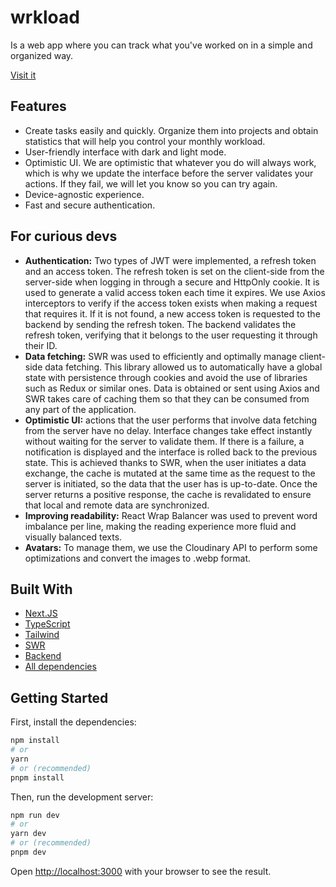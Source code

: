 # wrkload

Is a web app where you can track what you've worked on in a simple and organized way.

[Visit it](https://wrkload.vercel.app/)

## Features
- Create tasks easily and quickly. Organize them into projects and obtain statistics that will help you control your monthly workload.
- User-friendly interface with dark and light mode.
- Optimistic UI. We are optimistic that whatever you do will always work, which is why we update the interface before the server validates your actions. If they fail, we will let you know so you can try again.
- Device-agnostic experience.
- Fast and secure authentication.

## For curious devs
- **Authentication:** Two types of JWT were implemented, a refresh token and an access token. The refresh token is set on the client-side from the server-side when logging in through a secure and HttpOnly cookie. It is used to generate a valid access token each time it expires. We use Axios interceptors to verify if the access token exists when making a request that requires it. If it is not found, a new access token is requested to the backend by sending the refresh token. The backend validates the refresh token, verifying that it belongs to the user requesting it through their ID.
- **Data fetching:** SWR was used to efficiently and optimally manage client-side data fetching. This library allowed us to automatically have a global state with persistence through cookies and avoid the use of libraries such as Redux or similar ones. Data is obtained or sent using Axios and SWR takes care of caching them so that they can be consumed from any part of the application.
- **Optimistic UI:** actions that the user performs that involve data fetching from the server have no delay. Interface changes take effect instantly without waiting for the server to validate them. If there is a failure, a notification is displayed and the interface is rolled back to the previous state. This is achieved thanks to SWR, when the user initiates a data exchange, the cache is mutated at the same time as the request to the server is initiated, so the data that the user has is up-to-date. Once the server returns a positive response, the cache is revalidated to ensure that local and remote data are synchronized.
- **Improving readability:** React Wrap Balancer was used to prevent word imbalance per line, making the reading experience more fluid and visually balanced texts.
- **Avatars:** To manage them, we use the Cloudinary API to perform some optimizations and convert the images to .webp format.

## Built With

- [Next.JS](https://github.com/vercel/next.js)
- [TypeScript](https://github.com/microsoft/TypeScript)
- [Tailwind](https://github.com/tailwindlabs/tailwindcss)
- [SWR](https://github.com/vercel/swr)
- [Backend](https://github.com/kilimanjjjaro/wrkload-api)
- [All dependencies](https://github.com/kilimanjjjaro/wrkload-frontend/blob/main/package.json)

## Getting Started

First, install the dependencies:

```bash
npm install
# or
yarn
# or (recommended)
pnpm install
```

Then, run the development server:

```bash
npm run dev
# or
yarn dev
# or (recommended)
pnpm dev
```

Open [http://localhost:3000](http://localhost:3000) with your browser to see the result.
